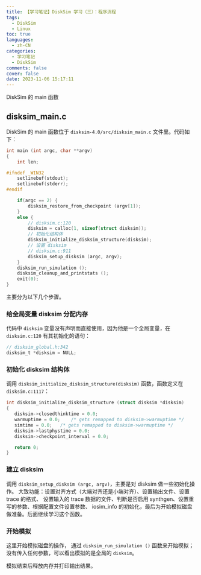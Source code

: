 ```yaml
---
title: 【学习笔记】DiskSim 学习（三）：程序流程
tags:
  - DiskSim
  - Linux
toc: true
languages:
  - zh-CN
categories:
  - 学习笔记
  - DiskSim
comments: false
cover: false
date: 2023-11-06 15:17:11
---
```


DiskSim 的 main 函数

<!-- more -->

## disksim_main.c

DiskSim 的 main 函数位于 `disksim-4.0/src/disksim_main.c` 文件里。代码如下：

```c
int main (int argc, char **argv)
{
	int len;

#ifndef _WIN32
	setlinebuf(stdout);
	setlinebuf(stderr);
#endif

	if(argc == 2) {
		disksim_restore_from_checkpoint (argv[1]);
	} 
	else {
		// disksim.c:120
        disksim = calloc(1, sizeof(struct disksim));
        // 初始化结构体
        disksim_initialize_disksim_structure(disksim);
        // 设置 disksim
        // disksim.c:911
        disksim_setup_disksim (argc, argv);
	}
	disksim_run_simulation ();
	disksim_cleanup_and_printstats ();
	exit(0);
}
```

主要分为以下几个步骤。

### 给全局变量 disksim 分配内存

代码中 `disksim` 变量没有声明而直接使用，因为他是一个全局变量，在 `disksim.c:120` 有其初始化的语句：

```c
// disksim_global.h:342
disksim_t *disksim = NULL;
```

### 初始化 disksim 结构体

调用 `disksim_initialize_disksim_structure(disksim)` 函数，函数定义在 `disksim.c:1117`：

```c
int disksim_initialize_disksim_structure (struct disksim *disksim)
{
   disksim->closedthinktime = 0.0;
   warmuptime = 0.0;	/* gets remapped to disksim->warmuptime */
   simtime = 0.0;	/* gets remapped to disksim->warmuptime */
   disksim->lastphystime = 0.0;
   disksim->checkpoint_interval = 0.0;

   return 0;
}
```

### 建立 disksim

调用 `disksim_setup_disksim (argc, argv)`，主要是对 disksim 做一些初始化操作。
大致功能：设置对齐方式（大端对齐还是小端对齐）、设置输出文件、设置 trace 的格式、
设置输入的 trace 数据的文件、判断是否启用 synthgen、设置重写的参数、根据配置文件设置参数、
iosim_info 的初始化，最后为开始模拟磁盘做准备。后面继续学习这个函数。

### 开始模拟

这里开始模拟磁盘的操作，
通过 `disksim_run_simulation ()` 函数来开始模拟；没有传入任何参数，可以看出模拟的是全局的 `disksim`。

模拟结束后释放内存并打印输出结果。